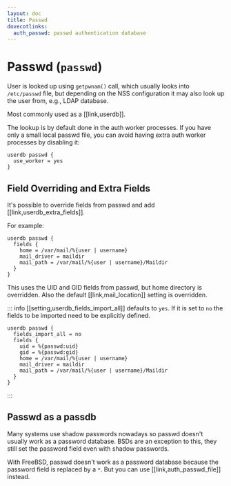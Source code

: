 ```yaml
---
layout: doc
title: Passwd
dovecotlinks:
  auth_passwd: passwd authentication database
---
```


# Passwd (`passwd`)

User is looked up using `getpwnam()` call, which usually looks into
`/etc/passwd` file, but depending on the NSS configuration it may
also look up the user from, e.g., LDAP database.

Most commonly used as a [[link,userdb]].

The lookup is by default done in the auth worker processes. If you have only a
small local passwd file, you can avoid having extra auth worker processes by
disabling it:

```
userdb passwd {
  use_worker = yes
}
```

## Field Overriding and Extra Fields

It's possible to override fields from passwd and add
[[link,userdb_extra_fields]].

For example:

```[dovecot.conf]
userdb passwd {
  fields {
    home = /var/mail/%{user | username}
    mail_driver = maildir
    mail_path = /var/mail/%{user | username}/Maildir
  }
}
```

This uses the UID and GID fields from passwd, but home directory is
overridden. Also the default [[link,mail_location]] setting is overridden.

::: info
[[setting,userdb_fields_import_all]] defaults to `yes`. If it is set to `no`
the fields to be imported need to be explicitly defined.

```[dovecot.conf]
userdb passwd {
  fields_import_all = no
  fields {
    uid = %{passwd:uid}
    gid = %{passwd:gid}
    home = /var/mail/%{user | username}
    mail_driver = maildir
    mail_path = /var/mail/%{user | username}/Maildir
  }
}
```
:::

## Passwd as a passdb

Many systems use shadow passwords nowadays so passwd doesn't usually work as a
password database. BSDs are an exception to this, they still set the password
field even with shadow passwords.

With FreeBSD, passwd doesn't work as a password database because the password
field is replaced by a `*`. But you can use [[link,auth_passwd_file]] instead.
